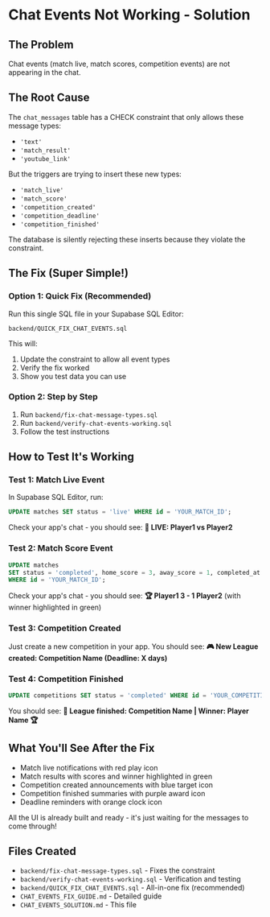 # Chat Events Not Working - Solution

## The Problem
Chat events (match live, match scores, competition events) are not appearing in the chat.

## The Root Cause
The `chat_messages` table has a CHECK constraint that only allows these message types:
- `'text'`
- `'match_result'`
- `'youtube_link'`

But the triggers are trying to insert these new types:
- `'match_live'`
- `'match_score'`
- `'competition_created'`
- `'competition_deadline'`
- `'competition_finished'`

The database is silently rejecting these inserts because they violate the constraint.

## The Fix (Super Simple!)

### Option 1: Quick Fix (Recommended)
Run this single SQL file in your Supabase SQL Editor:
```
backend/QUICK_FIX_CHAT_EVENTS.sql
```

This will:
1. Update the constraint to allow all event types
2. Verify the fix worked
3. Show you test data you can use

### Option 2: Step by Step
1. Run `backend/fix-chat-message-types.sql`
2. Run `backend/verify-chat-events-working.sql`
3. Follow the test instructions

## How to Test It's Working

### Test 1: Match Live Event
In Supabase SQL Editor, run:
```sql
UPDATE matches SET status = 'live' WHERE id = 'YOUR_MATCH_ID';
```
Check your app's chat - you should see: **🔴 LIVE: Player1 vs Player2**

### Test 2: Match Score Event
```sql
UPDATE matches 
SET status = 'completed', home_score = 3, away_score = 1, completed_at = NOW() 
WHERE id = 'YOUR_MATCH_ID';
```
Check your app's chat - you should see: **🏆 Player1 3 - 1 Player2** (with winner highlighted in green)

### Test 3: Competition Created
Just create a new competition in your app. You should see:
**🎮 New League created: Competition Name (Deadline: X days)**

### Test 4: Competition Finished
```sql
UPDATE competitions SET status = 'completed' WHERE id = 'YOUR_COMPETITION_ID';
```
You should see: **🏁 League finished: Competition Name | Winner: Player Name 🏆**

## What You'll See After the Fix
- Match live notifications with red play icon
- Match results with scores and winner highlighted in green
- Competition created announcements with blue target icon
- Competition finished summaries with purple award icon
- Deadline reminders with orange clock icon

All the UI is already built and ready - it's just waiting for the messages to come through!

## Files Created
- `backend/fix-chat-message-types.sql` - Fixes the constraint
- `backend/verify-chat-events-working.sql` - Verification and testing
- `backend/QUICK_FIX_CHAT_EVENTS.sql` - All-in-one fix (recommended)
- `CHAT_EVENTS_FIX_GUIDE.md` - Detailed guide
- `CHAT_EVENTS_SOLUTION.md` - This file
